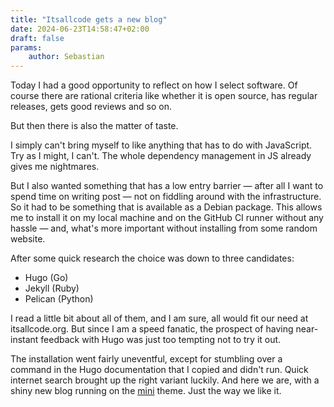```yaml
---
title: "Itsallcode gets a new blog"
date: 2024-06-23T14:58:47+02:00
draft: false
params:
    author: Sebastian
---
```

 Today I had a good opportunity to reflect on how I select software. Of course there are rational criteria like whether it is open source, has regular releases, gets good reviews and so on.

But then there is also the matter of taste.

<!--more-->

I simply can't bring myself to like anything that has to do with JavaScript. Try as I might, I can't. The whole dependency management in JS already gives me nightmares.

But I also wanted something that has a low entry barrier — after all I want to spend time on writing post — not on fiddling around with the infrastructure. So it had to be something that is available as a Debian package. This allows me to install it on my local machine and on the GitHub CI runner without any hassle — and, what's more important without installing from some random website.

After some quick research the choice was down to three candidates:

* Hugo (Go)
* Jekyll (Ruby)
* Pelican (Python)

I read a little bit about all of them, and I am sure, all would fit our need at itsallcode.org. But since I am a speed fanatic, the prospect of having near-instant feedback with Hugo was just too tempting not to try it out.

The installation went fairly uneventful, except for stumbling over a command in the Hugo documentation that I copied and didn't run. Quick internet search brought up the right variant luckily. And here we are, with a shiny new blog running on the [mini](https://themes.gohugo.io/themes/hugo-theme-cactus-plus/) theme. Just the way we like it.

